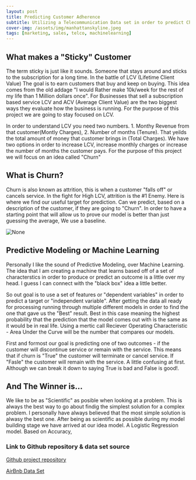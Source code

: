 ```yaml
---
layout: post
title: Predicting Customer Adherence
subtitle: Utilizing a Telecommunication Data set in order to predict Churn
cover-img: /assets/img/manhattanskyline.jpeg
tags: [marketing, sales, telco, machinelearning]
---
```


## What makes a "Sticky" Customer

The term sticky is just like it sounds. Someone that stays around and sticks to the subscription for a long time. In the battle of LCV (Lifetime Client Value) The goal is to earn customers that buy and keep on buying. This idea comes from the old addage "I would Rather make 10k/week for the rest of my life than 1 Million dollars once". For Businesses that sell a subscription based service LCV and ACV (Average Client Value) are the two biggest ways they evaluate how the business is running. For the purpose of this project we are going to stay focused on LCV. 

In order to understand LCV you need two numbers. 1. Monthy Revenue from that customer(Montly Charges), 2. Number of months (Tenure). That yeilds the total amount of money that customer brings in (Total Charges). We have two options in order to increase LCV, increase monthly charges or increase the number of months the customer pays. For the purpose of this project we will focus on an idea called "Churn"

## What is Churn?

Churn is also known as attrition, this is when a customer "falls off" or cancels service. In the fight for High LCV, attrition is the #1 Enemy. Here is where we find our useful target for prediction. Can we predict, based on a description of the customer, if they are going to "Churn". In order to have a starting point that will allow us to prove our model is better than just guessing the average, We use a baseline. 

<img src="trevorwjames.github.io/assets/img/carbon (1).png" alt="None">

## Predictive Modeling or Machine Learning

Personally I like the sound of Predictive Modeling, over Machine Learning. The idea that I am creating a machine that learns based off of a set of characterstics in order to produce or predict an outcome is a little over my head. I guess I can connect with the "black box" idea a little better. 

So out goal is to use a set of features or "dependent variables" in order to predict a target or "independent variable". After getting the data all ready for processing running through multiple different models in order to find the one that gave us the "Best" result. Best in this case meaning the highest probability that the prediction that the model comes out with is the same as it would be in real life. Using a mertic call Reciever Operating Characteristic - Area Under the Curve will be the number that compares our models. 

First and formost our goal is predicting one of two outcomes - if the customer will discontinue service or remain with the service. This means that if churn is "True" the customer will terminate or cancel service. If "Fasle" the customer will remain with the service. A little confusing at first. Although we can break it down to saying True is bad and False is good!. 

## And The Winner is...

We like to be as "Scientific" as posible when looking at a problem. This is always the best way to go about findig the simplest solution for a complex problem. I personally have always believed that the most simple solution is alwasy the best one. After being as scientific as possible during my model building stage we have arrived at our idea model. A Logistic Regression model. Based on Accuracy, 


### Link to Github repository & data set source 

[Github project repository](https://github.com/trevorwjames/Build-Week-1)

[AirBnb Data Set](http://insideairbnb.com/get-the-data.html)


